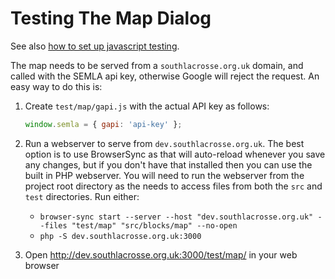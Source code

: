 # Testing The Map Dialog

See also [how to set up javascript testing](../../docs/developer-info.md#javascript-and-css-testing-and-minification).

The map needs to be served from a `southlacrosse.org.uk` domain, and called with the SEMLA api key, otherwise Google will reject the request. An easy way to do this is:

1. Create `test/map/gapi.js` with the actual API key as follows:

    ```js
    window.semla = { gapi: 'api-key' };
    ```

1. Run a webserver to serve from `dev.southlacrosse.org.uk`. The best option is to use BrowserSync as that will auto-reload whenever you save any changes, but if you don't have that installed then you can use the built in PHP webserver. You will need to run the webserver from the project root directory as the needs to access files from both the `src` and `test` directories. Run either:
    * `browser-sync start --server --host "dev.southlacrosse.org.uk" --files "test/map" "src/blocks/map" --no-open`
    * `php -S dev.southlacrosse.org.uk:3000`
1. Open <http://dev.southlacrosse.org.uk:3000/test/map/> in your web browser
